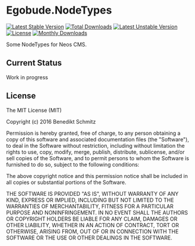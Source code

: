 Egobude.NodeTypes
==================

[![Latest Stable Version](https://poser.pugx.org/egobude/nodetypes/v/stable)](https://packagist.org/packages/egobude/nodetypes)
[![Total Downloads](https://poser.pugx.org/egobude/nodetypes/downloads)](https://packagist.org/packages/egobude/nodetypes)
[![Latest Unstable Version](https://poser.pugx.org/egobude/nodetypes/v/unstable)](https://packagist.org/packages/egobude/nodetypes)
[![License](https://poser.pugx.org/egobude/nodetypes/license)](https://packagist.org/packages/egobude/nodetypes)
[![Monthly Downloads](https://poser.pugx.org/egobude/nodetypes/d/monthly)](https://packagist.org/packages/egobude/nodetypes)

Some NodeTypes for Neos CMS.

## Current Status

Work in progress

License
-------
The MIT License (MIT)

Copyright (c) 2016 Benedikt Schmitz

Permission is hereby granted, free of charge, to any person obtaining a copy
of this software and associated documentation files (the "Software"), to deal
in the Software without restriction, including without limitation the rights
to use, copy, modify, merge, publish, distribute, sublicense, and/or sell
copies of the Software, and to permit persons to whom the Software is
furnished to do so, subject to the following conditions:

The above copyright notice and this permission notice shall be included in all
copies or substantial portions of the Software.

THE SOFTWARE IS PROVIDED "AS IS", WITHOUT WARRANTY OF ANY KIND, EXPRESS OR
IMPLIED, INCLUDING BUT NOT LIMITED TO THE WARRANTIES OF MERCHANTABILITY,
FITNESS FOR A PARTICULAR PURPOSE AND NONINFRINGEMENT. IN NO EVENT SHALL THE
AUTHORS OR COPYRIGHT HOLDERS BE LIABLE FOR ANY CLAIM, DAMAGES OR OTHER
LIABILITY, WHETHER IN AN ACTION OF CONTRACT, TORT OR OTHERWISE, ARISING FROM,
OUT OF OR IN CONNECTION WITH THE SOFTWARE OR THE USE OR OTHER DEALINGS IN THE
SOFTWARE.
